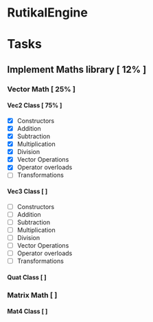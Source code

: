 # RutikalEngine

Tasks
===
## Implement Maths library [ 12% ]
### Vector Math [ 25% ]
#### Vec2 Class [ 75% ]
- [x] Constructors
- [x] Addition
- [x] Subtraction
- [x] Multiplication
- [x] Division
- [x] Vector Operations
- [x] Operator overloads
- [ ] Transformations
#### Vec3 Class [   ]
- [ ] Constructors
- [ ] Addition
- [ ] Subtraction
- [ ] Multiplication
- [ ] Division
- [ ] Vector Operations
- [ ] Operator overloads
- [ ] Transformations
#### Quat Class [   ]
### Matrix Math [   ]
#### Mat4 Class [   ]
